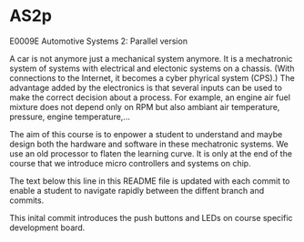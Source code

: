 # AS2p
E0009E Automotive Systems 2: Parallel version

A car is not anymore just a mechanical system anymore.
It is a mechatronic system of systems with electrical and electonic systems on a chassis.
(With connections to the Internet, it becomes a cyber phyrical system (CPS).)
The advantage added by the electronics is that several inputs can be used to make the correct decision about a process.
For example, an engine air fuel mixture does not depend only on RPM but also ambiant air temperature, pressure, engine temperature,...

The aim of this course is to enpower a student to understand and maybe design both the hardware and software in these mechatronic systems.
We use an old processor to flaten the learning curve.
It is only at the end of the course that we introduce micro controllers and systems on chip.

The text below this line in this README file is updated with each commit to enable a student to navigate rapidly between the diffent branch and commits.

This inital commit introduces the push buttons and LEDs on course specific development board.